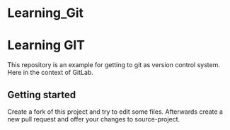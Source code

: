 # Learning_Git

# Learning GIT

This repository is an example for getting to git as version control system. Here in the context of GitLab.

## Getting started

Create a fork of this project and try to edit some files. Afterwards create a new pull request and offer your changes to source-project.


